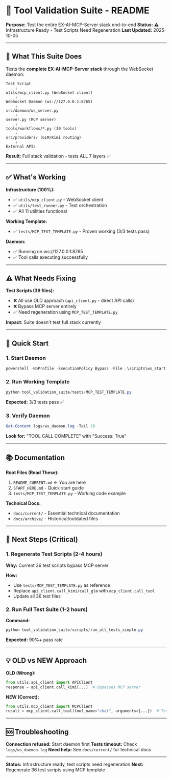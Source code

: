# 🧪 Tool Validation Suite - README

**Purpose:** Test the entire EX-AI-MCP-Server stack end-to-end
**Status:** ⚠️ Infrastructure Ready - Test Scripts Need Regeneration
**Last Updated:** 2025-10-05

---

## 🎯 What This Suite Does

Tests the **complete EX-AI-MCP-Server stack** through the WebSocket daemon:

```
Test Script
    ↓
utils/mcp_client.py (WebSocket client)
    ↓
WebSocket Daemon (ws://127.0.0.1:8765)
    ↓
src/daemon/ws_server.py
    ↓
server.py (MCP server)
    ↓
tools/workflows/*.py (30 tools)
    ↓
src/providers/ (GLM/Kimi routing)
    ↓
External APIs
```

**Result:** Full stack validation - tests ALL 7 layers ✅

---

## ✅ What's Working

**Infrastructure (100%):**
- ✅ `utils/mcp_client.py` - WebSocket client
- ✅ `utils/test_runner.py` - Test orchestration
- ✅ All 11 utilities functional

**Working Template:**
- ✅ `tests/MCP_TEST_TEMPLATE.py` - Proven working (3/3 tests pass)

**Daemon:**
- ✅ Running on ws://127.0.0.1:8765
- ✅ Tool calls executing successfully

---

## ⚠️ What Needs Fixing

**Test Scripts (36 files):**
- ❌ All use OLD approach (`api_client.py` - direct API calls)
- ❌ Bypass MCP server entirely
- ✅ Need regeneration using `MCP_TEST_TEMPLATE.py`

**Impact:** Suite doesn't test full stack currently

---

## 🚀 Quick Start

### 1. Start Daemon
```powershell
powershell -NoProfile -ExecutionPolicy Bypass -File .\scripts\ws_start.ps1 -Restart
```

### 2. Run Working Template
```powershell
python tool_validation_suite/tests/MCP_TEST_TEMPLATE.py
```

**Expected:** 3/3 tests pass ✅

### 3. Verify Daemon
```powershell
Get-Content logs/ws_daemon.log -Tail 20
```

**Look for:** "TOOL CALL COMPLETE" with "Success: True"

---

## 📚 Documentation

**Root Files (Read These):**
1. `README_CURRENT.md` ← You are here
2. `START_HERE.md` - Quick start guide
3. `tests/MCP_TEST_TEMPLATE.py` - Working code example

**Technical Docs:**
- `docs/current/` - Essential technical documentation
- `docs/archive/` - Historical/outdated files

---

## 🔧 Next Steps (Critical)

### 1. Regenerate Test Scripts (2-4 hours)

**Why:** Current 36 test scripts bypass MCP server

**How:**
- Use `tests/MCP_TEST_TEMPLATE.py` as reference
- Replace `api_client.call_kimi/call_glm` with `mcp_client.call_tool`
- Update all 36 test files

### 2. Run Full Test Suite (1-2 hours)

**Command:**
```powershell
python tool_validation_suite/scripts/run_all_tests_simple.py
```

**Expected:** 90%+ pass rate

---

## 💡 OLD vs NEW Approach

**OLD (Wrong):**
```python
from utils.api_client import APIClient
response = api_client.call_kimi(...)  # Bypasses MCP server
```

**NEW (Correct):**
```python
from utils.mcp_client import MCPClient
result = mcp_client.call_tool(tool_name="chat", arguments={...})  # Tests full stack
```

---

## 🆘 Troubleshooting

**Connection refused:** Start daemon first
**Tests timeout:** Check `logs/ws_daemon.log`
**Need help:** See `docs/current/` for technical docs

---

**Status:** Infrastructure ready, test scripts need regeneration
**Next:** Regenerate 36 test scripts using MCP template

